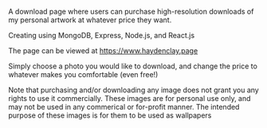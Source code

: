 A download page where users can purchase high-resolution downloads of my personal artwork at whatever price they want.

Creating using MongoDB, Express, Node.js, and React.js

The page can be viewed at https://www.haydenclay.page

Simply choose a photo you would like to download, and change the price to whatever makes you comfortable (even free!)

Note that purchasing and/or downloading any image does not grant you any rights to use it commercially. These images are for personal use only, and may not be used in any commerical or for-profit manner. The intended purpose of these images is for them to be used as wallpapers

